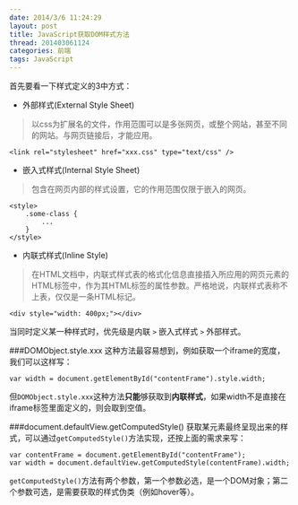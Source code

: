 ```yaml
---
date: 2014/3/6 11:24:29 
layout: post
title: JavaScript获取DOM样式方法
thread: 201403061124
categories: 前端
tags: JavaScript
---
```


首先要看一下样式定义的3中方式：  
- 外部样式(External Style Sheet)

> 以css为扩展名的文件，作用范围可以是多张网页，或整个网站，甚至不同的网站。与网页链接后，才能应用。

```
<link rel="stylesheet" href="xxx.css" type="text/css" />
```

- 嵌入式样式(Internal Style Sheet)

> 包含在网页内部的样式设置，它的作用范围仅限于嵌入的网页。

```
<style>
	.some-class {
		...
	}
</style>
```

- 内联式样式(Inline Style)

> 在HTML文档中，内联式样式表的格式化信息直接插入所应用的网页元素的HTML标签中，作为其HTML标签的属性参数。严格地说，内联样式表称不上表，仅仅是一条HTML标记。

```
<div style="width: 400px;"></div>
```

当同时定义某一种样式时，优先级是内联 `>` 嵌入式样式 `>` 外部样式。

###DOMObject.style.xxx
这种方法最容易想到，例如获取一个iframe的宽度，我们可以这样写：

	var width = document.getElementById("contentFrame").style.width;

但`DOMObject.style.xxx`这种方法**只能**够获取到**内联样式**，如果width不是直接在iframe标签里面定义的，则会取到空值。

###document.defaultView.getComputedStyle()
获取某元素最终呈现出来的样式，可以通过`getComputedStyle()`方法实现，还按上面的需求来写：

	var contentFrame = document.getElementById("contentFrame");
	var width = document.defaultView.getComputedStyle(contentFrame).width;

`getComputedStyle()`方法有两个参数，第一个参数必选，是一个DOM对象；第二个参数可选，是需要获取的样式伪类（例如hover等）。
